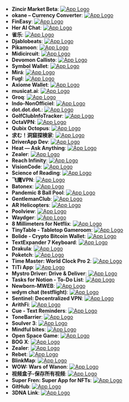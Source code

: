 - **Zincir Market Beta**: [![App Logo](https://is1-ssl.mzstatic.com/image/thumb/Purple221/v4/76/df/e7/76dfe76e-370e-8ff9-c696-6b1a4401dd42/AppIcon-0-0-1x_U007emarketing-0-0-0-6-0-0-sRGB-0-0-0-GLES2_U002c0-512MB-85-220-0-0.png/1920x1080bb-80.png)](https://testflight.apple.com/join/S2QCk2zj)
- **okane – Currency Converter**: [![App Logo](https://is1-ssl.mzstatic.com/image/thumb/Purple211/v4/46/f5/07/46f50750-a053-3c28-351d-7a3eaed42a52/AppIcon-0-0-1x_U007ephone-0-sRGB-85-220.png/1920x1080bb-80.png)](https://testflight.apple.com/join/esER74k0)
- **FinEasy**: [![App Logo](https://is1-ssl.mzstatic.com/image/thumb/Purple112/v4/dc/04/4c/dc044c23-7dcc-3b63-f609-bf450e4e7c79/AppIcon-0-0-1x_U007epad-0-85-220.jpeg/1920x1080bb-80.png)](https://testflight.apple.com/join/uXyp7xTM)
- **Her AI Chat**: [![App Logo](https://is1-ssl.mzstatic.com/image/thumb/Purple221/v4/25/4c/26/254c262c-0f77-8732-d28d-22381a882c11/AppIcon-0-0-1x_U007ephone-0-85-220.png/1920x1080bb-80.png)](https://testflight.apple.com/join/vYkfwoti)
- **雀乐**: [![App Logo](https://is1-ssl.mzstatic.com/image/thumb/Purple211/v4/47/e4/e7/47e4e7ff-1825-e8f8-306f-855e3c8bad10/AppIcon-1x_U007epad-0-85-220-0.png/1920x1080bb-80.png)](https://testflight.apple.com/join/cnPFNQvl)
- **Djablobeats**: [![App Logo](https://is1-ssl.mzstatic.com/image/thumb/Purple221/v4/94/ab/a6/94aba697-891e-ab85-1a70-cb2a93c456b5/AppIcon-0-0-1x_U007epad-0-10-0-85-220.png/1920x1080bb-80.png)](https://testflight.apple.com/join/gLcQh8g3)
- **Pikamoon**: [![App Logo](https://is1-ssl.mzstatic.com/image/thumb/Purple116/v4/27/82/d2/2782d2c9-c8d7-9c5d-3b5a-e7824ba8b933/AppIcon-0-0-1x_U007emarketing-0-7-0-85-220.png/1920x1080bb-80.png)](https://testflight.apple.com/join/YBKQzFTx)
- **Midicircuit**: [![App Logo](https://is1-ssl.mzstatic.com/image/thumb/Purple122/v4/a0/b0/25/a0b025f5-5417-9497-8ed9-069eca225e31/AppIcon_-_iOS-beta-1x_U007emarketing-0-7-0-85-220-0.png/1920x1080bb-80.png)](https://testflight.apple.com/join/pNyAUEac)
- **Devomon Callisto**: [![App Logo](https://is1-ssl.mzstatic.com/image/thumb/Purple126/v4/c7/4e/fe/c74efe98-b367-5262-1b1f-f1c445096766/AppIcon-0-0-1x_U007emarketing-0-7-0-85-220.png/1920x1080bb-80.png)](https://testflight.apple.com/join/zP1EuUwb)
- **Symbol Wallet**: [![App Logo](https://is1-ssl.mzstatic.com/image/thumb/Purple221/v4/d2/53/8e/d2538eeb-f29e-2151-89ea-872e08ac62a3/AppIcon-0-0-1x_U007emarketing-0-0-0-7-0-0-sRGB-0-0-0-GLES2_U002c0-512MB-85-220-0-0.png/1920x1080bb-80.png)](https://testflight.apple.com/join/oKCyZkRa)
- **Mirá**: [![App Logo](https://is1-ssl.mzstatic.com/image/thumb/Purple211/v4/97/a4/c4/97a4c4bd-c9be-dee6-868b-c44c3fd0ef67/AppIcon-0-0-1x_U007emarketing-0-7-0-85-220.png/1920x1080bb-80.png)](https://testflight.apple.com/join/vRH6kJVa)
- **Fugl**: [![App Logo](https://is1-ssl.mzstatic.com/image/thumb/Purple221/v4/25/f2/7b/25f27b2d-5705-8721-64a0-02e1eb81e828/AppIcon-0-0-1x_U007emarketing-0-7-0-85-220.png/1920x1080bb-80.png)](https://testflight.apple.com/join/bZIZeB4N)
- **Axiome Wallet**: [![App Logo](https://is1-ssl.mzstatic.com/image/thumb/Purple112/v4/1e/e7/ce/1ee7ced3-8329-b878-908f-7d7379724036/AppIcon-1x_U007ephone-0-85-220-0.png/1920x1080bb-80.png)](https://testflight.apple.com/join/Bjz0XZ5v)
- **musicat.ai**: [![App Logo](https://is1-ssl.mzstatic.com/image/thumb/Purple122/v4/2b/44/35/2b443510-1072-679b-e03f-ec82efa6f937/AppIcon-0-0-1x_U007ephone-0-85-220.png/1920x1080bb-80.png)](https://testflight.apple.com/join/9KdDFgbw)
- **Groq**: [![App Logo](https://is1-ssl.mzstatic.com/image/thumb/Purple211/v4/c4/9a/66/c49a6692-318a-aff6-14e0-a84bc26a61bb/AppIcon-0-0-1x_U007emarketing-0-5-0-85-220.png/1920x1080bb-80.png)](https://testflight.apple.com/join/Y9X0wGsi)
- **Indo-NonOfficiel**: [![App Logo](https://is1-ssl.mzstatic.com/image/thumb/Purple211/v4/65/20/06/652006d7-e2d9-ab20-d88f-d9a66fbc795e/AppIcon-0-0-1x_U007emarketing-0-7-0-85-220.png/1920x1080bb-80.png)](https://testflight.apple.com/join/Hpb1XZzf)
- **dot.dot.dot.**: [![App Logo](https://is1-ssl.mzstatic.com/image/thumb/Purple221/v4/78/13/55/781355d0-a5b0-97c6-2ed8-4e4977131c36/AppIcon.lsr/1920x1080bb-80.png)](https://testflight.apple.com/join/Fc48B6AB)
- **GolfClubInfoTracker**: [![App Logo](https://is1-ssl.mzstatic.com/image/thumb/Purple211/v4/11/e1/4d/11e14d98-468c-e873-f731-6834f60a759b/AppIcon-0-0-1x_U007ephone-0-85-220.png/1920x1080bb-80.png)](https://testflight.apple.com/join/WMOXFHTN)
- **OctaVPN**: [![App Logo](https://is1-ssl.mzstatic.com/image/thumb/Purple221/v4/dd/f8/cb/ddf8cbc2-3801-d955-7793-e6676174995f/AppIcon-0-0-1x_U007epad-0-0-85-220.png/1920x1080bb-80.png)](https://testflight.apple.com/join/BhLLjqAX)
- **Qubix Octopus**: [![App Logo](https://is1-ssl.mzstatic.com/image/thumb/Purple112/v4/ec/57/dd/ec57dd78-56ee-51db-6637-7e68489989d7/AppIcon-0-0-1x_U007emarketing-0-7-0-85-220.png/1920x1080bb-80.png)](https://testflight.apple.com/join/vDSTnxYq)
- **求む！洞窟探検家**: [![App Logo](https://is1-ssl.mzstatic.com/image/thumb/Purple112/v4/a1/35/0a/a1350afa-0ac0-2df0-3599-7e7d16fe2f79/AppIcon-1x_U007emarketing-0-7-0-85-220.png/1920x1080bb-80.png)](https://testflight.apple.com/join/gMzq8xS4)
- **DriverApp Dev**: [![App Logo](https://is1-ssl.mzstatic.com/image/thumb/Purple112/v4/da/80/f7/da80f73b-a97e-00ec-dab8-dcb2305f92cc/AppIcon-0-0-1x_U007emarketing-0-6-0-85-220.png/1920x1080bb-80.png)](https://testflight.apple.com/join/VPSg1dyq)
- **Heat — Ask Anything**: [![App Logo](https://is1-ssl.mzstatic.com/image/thumb/Purple221/v4/ea/b6/4d/eab64d1a-4076-2d3a-5f64-348e78fb62b3/AppIcon-0-0-1x_U007epad-0-85-220.png/1920x1080bb-80.png)](https://testflight.apple.com/join/AX9JftGk)
- **Zealer**: [![App Logo](https://is1-ssl.mzstatic.com/image/thumb/Purple211/v4/1c/92/1f/1c921f2f-a78c-e67c-d7ee-27e01fc66480/AppIcon-1x_U007epad-85-220.png/1920x1080bb-80.png)](https://testflight.apple.com/join/m0qGxEPZ#MindfulnessMatters)
- **Reach Infinity**: [![App Logo](https://is1-ssl.mzstatic.com/image/thumb/Purple211/v4/00/15/8a/00158ac0-6591-6dd1-74fc-663685284386/AppIcon.lsr/1920x1080bb-80.png)](https://testflight.apple.com/join/4rdyJbDf)
- **VisionCode**: [![App Logo](https://is1-ssl.mzstatic.com/image/thumb/Purple221/v4/16/04/30/160430bf-1f23-2839-28ff-9c7d046bcbc1/AppIcon-0-0-1x_U007epad-0-85-220.png/1920x1080bb-80.png)](https://testflight.apple.com/join/0XnVHVtL)
- **Science of Reading**: [![App Logo](https://is1-ssl.mzstatic.com/image/thumb/Purple221/v4/d9/ca/bb/d9cabbc9-a9e6-0d2b-2ad4-e353030f51b2/AppIcon-0-0-1x_U007emarketing-0-7-0-85-220.png/1920x1080bb-80.png)](https://testflight.apple.com/join/sKBQlu0w)
- **飞鹰VPN**: [![App Logo](https://is1-ssl.mzstatic.com/image/thumb/Purple122/v4/d8/71/3a/d8713ab9-5b4f-c690-484f-099e7a453499/AppIcon-1x_U007emarketing-0-5-0-85-220.png/1920x1080bb-80.png)](https://testflight.apple.com/join/sehsiR6S)
- **Batonex**: [![App Logo](https://is1-ssl.mzstatic.com/image/thumb/Purple211/v4/47/d9/2f/47d92f3a-7649-48f6-6dc3-9abec521031b/Icon-0-0-1x_U007emarketing-0-6-0-85-220.png/1920x1080bb-80.png)](https://testflight.apple.com/join/3IiGX7uy)
- **Pandemic 8 Ball Pool**: [![App Logo](https://is1-ssl.mzstatic.com/image/thumb/Purple112/v4/6a/e3/d8/6ae3d8cd-5a16-adbb-9c8c-91beab3f7811/AppIcon-1x_U007emarketing-0-7-0-85-220-0.png/1920x1080bb-80.png)](https://testflight.apple.com/join/fFYcLcjG)
- **GentlemanClub**: [![App Logo](https://is1-ssl.mzstatic.com/image/thumb/Purple211/v4/54/b1/eb/54b1eb14-f8b7-7748-7ea6-e173902d8a54/AppIcon-1x_U007emarketing-0-7-0-85-220-0.png/1920x1080bb-80.png)](https://testflight.apple.com/join/zwWNpIXx)
- **AR Helicopters**: [![App Logo](https://is1-ssl.mzstatic.com/image/thumb/Purple221/v4/84/f7/38/84f738e4-c95f-30d0-df57-111e9ee42624/AppIcon.lsr/1920x1080bb-80.png)](https://testflight.apple.com/join/ToXsnZXX)
- **Poolview**: [![App Logo](https://is1-ssl.mzstatic.com/image/thumb/Purple221/v4/dc/5d/9c/dc5d9c8b-5b87-e6f7-5b2b-ad2a84423f8e/AppIcon.lsr/1920x1080bb-80.png)](https://testflight.apple.com/join/JqdvQprT)
- **Waydger**: [![App Logo](https://is1-ssl.mzstatic.com/image/thumb/Purple211/v4/66/a9/1d/66a91d24-15ab-9cba-63d0-2444a8e82e6d/AppIcon-0-0-1x_U007emarketing-0-10-0-85-220.png/1920x1080bb-80.png)](https://testflight.apple.com/join/xckrvkWD)
- **8 Millimeters for Netflix**: [![App Logo](https://is1-ssl.mzstatic.com/image/thumb/Purple221/v4/44/40/26/44402681-b951-68be-5d13-57da71d28880/AppIcon.lsr/1920x1080bb-80.png)](https://testflight.apple.com/join/0039s3ip)
- **TinyTable - Tabletop Gameroom**: [![App Logo](https://is1-ssl.mzstatic.com/image/thumb/Purple211/v4/94/fc/f5/94fcf542-588f-7e76-6999-52d018ccf7b8/AppIcon-0-0-1x_U007epad-0-85-220.png/1920x1080bb-80.png)](https://testflight.apple.com/join/TjI2iwXJ)
- **Bolide - Crypto Bitcoin Wallet**: [![App Logo](https://is1-ssl.mzstatic.com/image/thumb/Purple221/v4/c4/66/c3/c466c3ef-be52-b15a-2b13-6e2655caaf69/AppIcon-0-0-1x_U007emarketing-0-10-0-85-220.png/1920x1080bb-80.png)](https://testflight.apple.com/join/UoLAQdjn)
- **TextExpander 7 Keyboard**: [![App Logo](https://is1-ssl.mzstatic.com/image/thumb/Purple122/v4/65/bd/db/65bddb4e-8e9f-9887-b7f8-36ea9ff60d79/AppIcon-0-1x_U007emarketing-0-4-85-220.png/1920x1080bb-80.png)](https://testflight.apple.com/join/vKrjNFUr)
- **Drakula**: [![App Logo](https://is1-ssl.mzstatic.com/image/thumb/Purple221/v4/ac/be/df/acbedfb6-46d9-4ff4-ea7f-df41812ab16d/AppIcon-0-0-1x_U007ephone-0-85-220.png/1920x1080bb-80.png)](https://testflight.apple.com/join/OISKmFQX)
- **Poketch**: [![App Logo](https://is1-ssl.mzstatic.com/image/thumb/Purple126/v4/b2/a1/91/b2a191c8-452f-6607-c537-192796c5d2e7/AppIcon-0-0-1x_U007emarketing-0-7-0-85-220.png/1920x1080bb-80.png)](https://testflight.apple.com/join/jd1cqyip)
- **Time Master: World Clock Pro 2**: [![App Logo](https://is1-ssl.mzstatic.com/image/thumb/Purple116/v4/c4/5b/1a/c45b1a59-6f33-16de-9291-9026c2dfa0e4/AppIcon-0-0-1x_U007epad-0-P3-85-220.png/1920x1080bb-80.png)](https://testflight.apple.com/join/V7Y14FmW)
- **TiTi App**: [![App Logo](https://is1-ssl.mzstatic.com/image/thumb/Purple122/v4/64/67/60/6467601b-2a38-d3ce-1fec-70f29326445b/AppIcon-1x_U007emarketing-0-7-0-0-85-220-0.png/1920x1080bb-80.png)](https://testflight.apple.com/join/NeXUqMRv)
- **Mystro Driver: Drive & Deliver**: [![App Logo](https://is1-ssl.mzstatic.com/image/thumb/Purple211/v4/52/3d/44/523d44f0-f131-c71b-54ef-6aa3c07da160/AppIcon-1x_U007emarketing-0-7-0-85-220.png/1920x1080bb-80.png)](https://testflight.apple.com/join/TEfpgoc9)
- **Tasks for Notion - To-Do List**: [![App Logo](https://is1-ssl.mzstatic.com/image/thumb/Purple221/v4/ef/20/01/ef200152-d87f-5452-141f-8fd34b3d1bf0/AppIcon-0-0-1x_U007ephone-0-85-220.jpeg/1920x1080bb-80.png)](https://testflight.apple.com/join/ugwXyNya)
- **Newborn-MWEB**: [![App Logo](https://is1-ssl.mzstatic.com/image/thumb/Purple221/v4/2e/5c/88/2e5c88f1-8f35-7886-aac5-6c30d08dc41d/AppIcon-0-0-1x_U007epad-0-0-85-220.png/1920x1080bb-80.png)](https://testflight.apple.com/join/Asvav3ms)
- **wdym chat (testflight)**: [![App Logo](https://is1-ssl.mzstatic.com/image/thumb/Purple221/v4/ce/05/09/ce0509af-f3b0-0dc0-1eaf-ce4dc34d512e/AppIcon-0-0-1x_U007epad-0-85-220.png/1920x1080bb-80.png)](https://testflight.apple.com/join/p4RyyKRz)
- **Sentinel: Decentralized VPN**: [![App Logo](https://is1-ssl.mzstatic.com/image/thumb/Purple122/v4/21/d9/f4/21d9f41a-b343-1d8a-d56d-d5d712db1fce/AppIcon-0-0-1x_U007epad-0-85-220.png/1920x1080bb-80.png)](https://testflight.apple.com/join/CHRhpwKQ)
- **ArithFi**: [![App Logo](https://is1-ssl.mzstatic.com/image/thumb/Purple122/v4/fe/4f/c8/fe4fc89b-c549-269b-d449-ae0efd6d2238/AppIcon-1x_U007emarketing-0-7-0-85-220.png/1920x1080bb-80.png)](https://testflight.apple.com/join/SEb1TLyN)
- **Cue - Text Reminders**: [![App Logo](https://is1-ssl.mzstatic.com/image/thumb/Purple221/v4/43/4f/97/434f97a9-9f6d-12e6-f20a-00aee863ee33/AppIcon-0-1x_U007epad-0-85-220-0.png/1920x1080bb-80.png)](https://testflight.apple.com/join/9u7vbYkh)
- **ToneBarrier**: [![App Logo](https://is1-ssl.mzstatic.com/image/thumb/Purple126/v4/7d/78/ef/7d78ef21-5134-af55-a8ad-c158b67c6090/ToneBarrierAppIcon-1x_U007epad-0-85-220-0.png/1920x1080bb-80.png)](https://testflight.apple.com/join/LqGKPwdG)
- **Soulver 3**: [![App Logo](https://is1-ssl.mzstatic.com/image/thumb/Purple116/v4/39/c3/4a/39c34a62-c8b0-a17a-cedb-d0729d67a499/AppIcon-0-0-1x_U007emarketing-0-8-0-85-220.png/1920x1080bb-80.png)](https://testflight.apple.com/join/Vlb55Wtr)
- **Mindful bites**: [![App Logo](https://is1-ssl.mzstatic.com/image/thumb/Purple211/v4/c1/2e/98/c12e98aa-9e8b-8584-df13-d5cdba514a0c/AppIcon-0-0-1x_U007emarketing-0-10-0-0-85-220.png/1920x1080bb-80.png)](https://testflight.apple.com/join/zqAioNcm)
- **Open Space Game**: [![App Logo](https://is1-ssl.mzstatic.com/image/thumb/Purple122/v4/e0/f5/eb/e0f5eb41-1431-578a-6257-4b086da19fa6/AppIcon-1x_U007emarketing-0-7-0-85-220-0.png/1920x1080bb-80.png)](https://testflight.apple.com/join/6MMGHF2j)
- **BOG X**: [![App Logo](https://is1-ssl.mzstatic.com/image/thumb/Purple122/v4/b2/84/81/b28481bd-fdc0-91f6-bbde-5d0d1628b916/AppIcon-0-0-1x_U007emarketing-0-0-0-7-0-0-sRGB-0-0-0-GLES2_U002c0-512MB-85-220-0-0.png/1920x1080bb-80.png)](https://testflight.apple.com/join/r7gWXcHK)
- **Zealer**: [![App Logo](https://is1-ssl.mzstatic.com/image/thumb/Purple211/v4/1c/92/1f/1c921f2f-a78c-e67c-d7ee-27e01fc66480/AppIcon-1x_U007epad-85-220.png/1920x1080bb-80.png)](https://testflight.apple.com/join/m0qGxEPZ)
- **Rebet**: [![App Logo](https://is1-ssl.mzstatic.com/image/thumb/Purple112/v4/55/92/40/55924008-80a3-ccee-e133-a34ab3af6362/AppIcon-0-0-1x_U007emarketing-0-10-0-85-220.png/1920x1080bb-80.png)](https://testflight.apple.com/join/B5hjZPI7)
- **BlinkMap**: [![App Logo](https://is1-ssl.mzstatic.com/image/thumb/Purple221/v4/a4/94/80/a4948077-619b-6ab7-78e9-e7c5cd162f8a/AppIcon-0-0-1x_U007ephone-0-85-220.png/1920x1080bb-80.png)](https://testflight.apple.com/join/9tOXoMnf)
- **WOW: Wars of Wanon**: [![App Logo](https://is1-ssl.mzstatic.com/image/thumb/Purple211/v4/11/2e/d5/112ed5b2-c6c3-4726-e77b-c93a3078831e/AppIcon-0-0-1x_U007emarketing-0-10-0-85-220.png/1920x1080bb-80.png)](https://testflight.apple.com/join/UZ4tYFb6)
- **视频盒子-保存所有视频**: [![App Logo](https://is1-ssl.mzstatic.com/image/thumb/Purple122/v4/c8/ad/b6/c8adb6bf-dd58-e4a0-d029-ae0d7232f715/AppIcon-0-0-1x_U007emarketing-0-7-0-85-220.png/1920x1080bb-80.png)](https://testflight.apple.com/join/vXHvog2R)
- **Super Fren: Super App for NFTs**: [![App Logo](https://is1-ssl.mzstatic.com/image/thumb/Purple211/v4/d2/68/f4/d268f4fa-f11b-b85c-f9ff-80460db48269/AppIcon-0-1x_U007ephone-0-0-sRGB-85-220-0.png/1920x1080bb-80.png)](https://testflight.apple.com/join/2IU6MlDR)
- **GitHub**: [![App Logo](https://is1-ssl.mzstatic.com/image/thumb/Purple221/v4/1c/1f/a8/1c1fa830-da0c-b678-ea9d-b76af7f255bb/AppIcon-0-1x_U007emarketing-0-7-0-85-220.png/1920x1080bb-80.png)](https://testflight.apple.com/join/NLskzwi5)
- **3DNA Link**: [![App Logo](https://is1-ssl.mzstatic.com/image/thumb/Purple211/v4/42/3d/73/423d738c-e345-54fd-1388-3a235bccea88/AppIconInv-0-0-1x_U007emarketing-0-7-0-85-220.png/1920x1080bb-80.png)](https://testflight.apple.com/join/7TYuK6VV)
